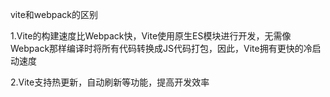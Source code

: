 vite和webpack的区别

1.Vite的构建速度比Webpack快，Vite使用原生ES模块进行开发，无需像Webpack那样编译时将所有代码转换成JS代码打包，因此，Vite拥有更快的冷启动速度

2.Vite支持热更新，自动刷新等功能，提高开发效率